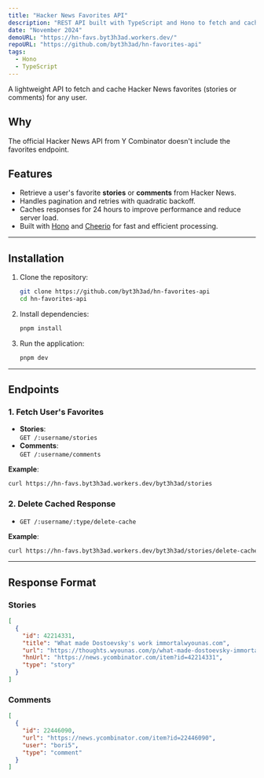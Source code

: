 ```yaml
---
title: "Hacker News Favorites API"
description: "REST API built with TypeScript and Hono to fetch and cache Hacker News favorites (stories or comments) for any user"
date: "November 2024"
demoURL: "https://hn-favs.byt3h3ad.workers.dev/"
repoURL: "https://github.com/byt3h3ad/hn-favorites-api"
tags:
  - Hono
  - TypeScript
---
```


A lightweight API to fetch and cache Hacker News favorites (stories or comments) for any user.

## Why

The official Hacker News API from Y Combinator doesn't include the favorites endpoint.

## Features

- Retrieve a user's favorite **stories** or **comments** from Hacker News.
- Handles pagination and retries with quadratic backoff.
- Caches responses for 24 hours to improve performance and reduce server load.
- Built with [Hono](https://hono.dev) and [Cheerio](https://cheerio.js.org) for fast and efficient processing.

---

## Installation

1. Clone the repository:

   ```bash
   git clone https://github.com/byt3h3ad/hn-favorites-api
   cd hn-favorites-api
   ```

2. Install dependencies:

   ```bash
   pnpm install
   ```

3. Run the application:
   ```bash
   pnpm dev
   ```

---

## Endpoints

### 1. **Fetch User's Favorites**

- **Stories**:  
  `GET /:username/stories`
- **Comments**:  
  `GET /:username/comments`

**Example**:

```bash
curl https://hn-favs.byt3h3ad.workers.dev/byt3h3ad/stories
```

### 2. **Delete Cached Response**

- `GET /:username/:type/delete-cache`

**Example**:

```bash
curl https://hn-favs.byt3h3ad.workers.dev/byt3h3ad/stories/delete-cache
```

---

## Response Format

### **Stories**

```json
[
  {
    "id": 42214331,
    "title": "What made Dostoevsky's work immortalwyounas.com",
    "url": "https://thoughts.wyounas.com/p/what-made-dostoevsky-immortal",
    "hnUrl": "https://news.ycombinator.com/item?id=42214331",
    "type": "story"
  }
]
```

### **Comments**

```json
[
  {
    "id": 22446090,
    "url": "https://news.ycombinator.com/item?id=22446090",
    "user": "bori5",
    "type": "comment"
  }
]
```
